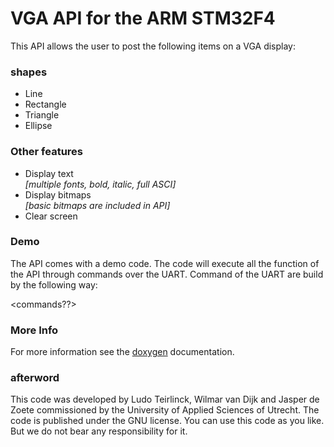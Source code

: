 # VGA API for the ARM STM32F4

This API allows the user to post the following items on a VGA display:

### shapes
* Line
* Rectangle
* Triangle
* Ellipse

### Other features
* Display text      
*[multiple fonts, bold, italic, full ASCI]*
* Display bitmaps   
*[basic bitmaps are included in API]*
* Clear screen

### Demo
The API comes with a demo code. The code will execute all the function of the API through commands over the UART. Command of the UART are build by the following way:

<commands??>

### More Info
For more information see the [doxygen](https://gruifin.github.io/SD_HU_3/) documentation.

### afterword
This code was developed by Ludo Teirlinck, Wilmar van Dijk and Jasper de Zoete commissioned by the University of Applied Sciences of Utrecht. The code is published under the GNU license. You can use this code as you like. But we do not bear any responsibility for it.
